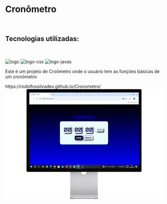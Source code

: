 <h1>Cronômetro</h1>
<br>
<h2>Tecnologias utilizadas:</h2>

<br>
<br>
<img src="https://img.shields.io/badge/HTML5-E34F26?style=for-the-badge&logo=html5&logoColor=white" alt="logo">

<img src="https://img.shields.io/badge/CSS3-1572B6?style=for-the-badge&logo=css3&logoColor=white" alt="logo-css">
<img src="https://img.shields.io/badge/JavaScript-F7DF1E?style=for-the-badge&logo=javascript&logoColor=black" alt="logo-javas">
<p>Este é um projeto de Croômetro onde o usuário tem as funções básicas de um cronômetro</p>
https://rodolfossilvadev.github.io/Cronometro/
<img src="https://github.com/rodolfossilvadev/Cronometro/blob/main/assets/desktop.jpg?raw=true" alt="desktop-cronometro"
  height="350px">
